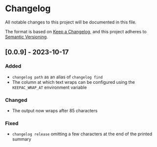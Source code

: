# Changelog

All notable changes to this project will be documented in this file.

The format is based on [Keep a Changelog](https://keepachangelog.com/en/1.0.0/),
and this project adheres to [Semantic Versioning](https://semver.org/spec/v2.0.0.html).

## [0.0.9] - 2023-10-17

### Added

- `changelog path` as an alias of `changelog find`
- The column at which text wraps can be configured using the `KEEPAC_WRAP_AT` environment variable

### Changed

- The output now wraps after 85 characters

### Fixed

- `changelog release` omitting a few characters at the end of the printed summary
